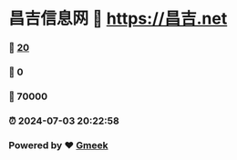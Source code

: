 # 昌吉信息网 :link: https://昌吉.net 
### :page_facing_up: [20](https://昌吉.net/tag.html) 
### :speech_balloon: 0 
### :hibiscus: 70000 
### :alarm_clock: 2024-07-03 20:22:58 
### Powered by :heart: [Gmeek](https://github.com/Meekdai/Gmeek)

